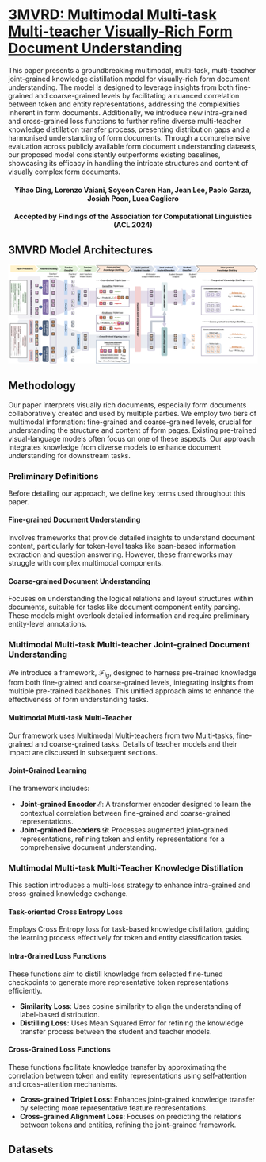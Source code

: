 # [3MVRD: Multimodal Multi-task Multi-teacher Visually-Rich Form Document Understanding](https://arxiv.org/abs/2402.17983)
This paper presents a groundbreaking multimodal, multi-task, multi-teacher joint-grained knowledge distillation model for visually-rich form document understanding. The model is designed to leverage insights from both fine-grained and coarse-grained levels by facilitating a nuanced correlation between token and entity representations, addressing the complexities inherent in form documents. Additionally, we introduce new intra-grained and cross-grained loss functions to further refine diverse multi-teacher knowledge distillation transfer process, presenting distribution gaps and a harmonised understanding of form documents. Through a comprehensive evaluation across publicly available form document understanding datasets, our proposed model consistently outperforms existing baselines, showcasing its efficacy in handling the intricate structures and content of visually complex form documents. 

#### <div align="center"> Yihao Ding, Lorenzo Vaiani, Soyeon Caren Han, Jean Lee, Paolo Garza, Josiah Poon, Luca Cagliero </div>
#### <div align="center"> Accepted by Findings of the Association for Computational Linguistics (ACL 2024) </div>
## 3MVRD Model Architectures
<p align="center"><img src="figures/mmm_architecture.png" width="750" /></p>

## Methodology
Our paper interprets visually rich documents, especially form documents collaboratively created and used by multiple parties. We employ two tiers of multimodal information: fine-grained and coarse-grained levels, crucial for understanding the structure and content of form pages. Existing pre-trained visual-language models often focus on one of these aspects. Our approach integrates knowledge from diverse models to enhance document understanding for downstream tasks.

### Preliminary Definitions
Before detailing our approach, we define key terms used throughout this paper.

#### Fine-grained Document Understanding
Involves frameworks that provide detailed insights to understand document content, particularly for token-level tasks like span-based information extraction and question answering. However, these frameworks may struggle with complex multimodal components.

#### Coarse-grained Document Understanding
Focuses on understanding the logical relations and layout structures within documents, suitable for tasks like document component entity parsing. These models might overlook detailed information and require preliminary entity-level annotations.

### Multimodal Multi-task Multi-teacher Joint-grained Document Understanding
We introduce a framework, $\mathcal{F}_{jg}$, designed to harness pre-trained knowledge from both fine-grained and coarse-grained levels, integrating insights from multiple pre-trained backbones. This unified approach aims to enhance the effectiveness of form understanding tasks.

#### Multimodal Multi-task Multi-Teacher
Our framework uses Multimodal Multi-teachers from two Multi-tasks, fine-grained and coarse-grained tasks. Details of teacher models and their impact are discussed in subsequent sections.

#### Joint-Grained Learning
The framework includes:

- **Joint-grained Encoder $\mathcal{E}$**: A transformer encoder designed to learn the contextual correlation between fine-grained and coarse-grained representations.
- **Joint-grained Decoders $\mathcal{D}$**: Processes augmented joint-grained representations, refining token and entity representations for a comprehensive document understanding.

### Multimodal Multi-task Multi-Teacher Knowledge Distillation
This section introduces a multi-loss strategy to enhance intra-grained and cross-grained knowledge exchange.

#### Task-oriented Cross Entropy Loss
Employs Cross Entropy loss for task-based knowledge distillation, guiding the learning process effectively for token and entity classification tasks.

#### Intra-Grained Loss Functions
These functions aim to distill knowledge from selected fine-tuned checkpoints to generate more representative token representations efficiently.

- **Similarity Loss**: Uses cosine similarity to align the understanding of label-based distribution.
- **Distilling Loss**: Uses Mean Squared Error for refining the knowledge transfer process between the student and teacher models.

#### Cross-Grained Loss Functions
These functions facilitate knowledge transfer by approximating the correlation between token and entity representations using self-attention and cross-attention mechanisms.

- **Cross-grained Triplet Loss**: Enhances joint-grained knowledge transfer by selecting more representative feature representations.
- **Cross-grained Alignment Loss**: Focuses on predicting the relations between tokens and entities, refining the joint-grained framework.

## Datasets

## 
